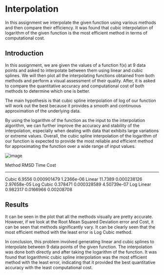# Interpolation
In this assignment we interpolate the given function using various methods and then compare their efficiency. It was found that cubic interpolation of logarithm of the given function is the most efficient method in terms of computational cost.

## Introduction
In this assignment, we are given the values of a function f(x) at 9 data points and asked to interpolate between them using linear and cubic splines. We will then plot all the interpolating functions obtained from both methods and perform a visual assessment of their quality. After, it is asked to compare the quantitative accuracy and computational cost of both methods to determine which one is better.

The main hypothesis is that cubic spline interpolation of log of our function will work out the best because it provides a smooth and continuous approximation of the underlying data.

By using the logarithm of the function as the input to the interpolation algorithm, we can further improve the accuracy and stability of the interpolation, especially when dealing with data that exhibits large variations or extreme values. Overall, the cubic spline interpolation of the logarithm of our function is expected to provide the most reliable and efficient method for approximating the function over a wide range of input values.

![image](https://github.com/leilaakisheva/Interpolation/assets/128895782/453bacab-6932-47b1-a3b0-40c13b15322a)

Method           RMSD         Time         Cost
----------  ---------  -----------  -----------
Cubic        6.9556    0.000901479  1.2366e-06
Linear      11.7389    0.000238126  2.97658e-05
Log Cubic    0.378471  0.000328589  4.50739e-07
Log Linear   0.982317  0.0166966    0.00208708


## Results
It can be seen in the plot that all the methods visually are pretty accurate. However, if we look at the Root Mean Squared Deviation error and Cost, it can be seen that methods significantly vary. It can be clearly seen that the most efficient method with the least error is Log Cubic method.

In conclusion, this problem involved generating linear and cubic splines to interpolate between 9 data points of the given function. The interpolation was done both directly and after taking the logarithm of the function. It was found that logarithmic cubic spline interpolation was the most efficient method with the least error, indicating that it provided the best quantitative accuracy with the least computational cost.
